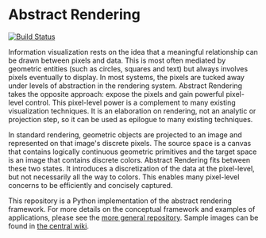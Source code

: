 Abstract Rendering
======
[![Build Status](https://travis-ci.org/ContinuumIO/abstract_rendering.svg?branch=master)](https://travis-ci.org/ContinuumIO/abstract_rendering)

Information visualization rests on the idea that a meaningful relationship
can be drawn between pixels and data.  This is most often mediated by
geometric entities (such as circles, squares and text) but always involves
pixels eventually to display.  In most systems, the pixels are tucked away
under levels of abstraction in the rendering system.  Abstract Rendering
takes the opposite approach: expose the pixels and gain powerful pixel-level
control.  This pixel-level power is a complement to many existing visualization
techniques.  It is an elaboration on rendering, not an analytic or projection step,
so it can be used as epilogue to many existing techniques.


In standard rendering, geometric objects are projected to an image and 
represented on that image's discrete pixels.  The source space is a
canvas that contains logically continuous geometric primitives 
and the target space is an image that contains discrete colors.
Abstract Rendering fits between these two states.  It introduces
a discretization of the data at the pixel-level, but not necessarily all
the way to colors.  This enables many pixel-level concerns to be efficiently 
and concisely captured.

This repository is a Python implementation of the abstract rendering framework.
For more details on the conceptual framework and examples of applications,
please see the [more general repository](https://github.com/JosephCottam/AbstractRendering/).
Sample images can be found in [the central wiki](https://github.com/JosephCottam/AbstractRendering/wiki).
